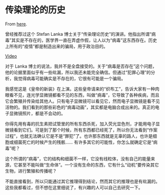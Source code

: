 # 传染理论的历史

From [here](https://yinwang1.substack.com/p/054).

曾经推荐过这个 Stefan Lanka 博士关于“传染理论历史”的演讲。他指出所谓“病毒”其实是不存在的，医学界一直在弄虚作假，让人以为“病毒”这东西存在。历史上所有的“疫情”都是制造出来的骗局，用于政治目的。

[Video](https://www.youtube-nocookie.com/embed/3cnlynJZLtM)

对于 Lanka 博士的说法，我并不是全盘接受的。关于“病毒是否存在”这个问题，他的论据里面似乎有一些纰漏，所以我还未能完全确信。但通过“犯罪心理”的分析，我觉得病毒可能确实是不存在的，它很有可能是一个骗局。

我感觉这是《皇帝的新装》在上演。这些皇帝请来的“织布工”，告诉大家有一种肉眼看不见，连光学显微镜都看不见的东西，叫做“病毒”，它导致了各种疾病，而且它会繁殖并传染给其他人。只有电子显微镜可以看见它，然而电子显微镜是看不见活物的。我们看到的那些彩色的“病毒动画”，其实都是电脑合成出来的。真正的电子显微镜照片，都是不会动的。

你得先用有毒的抗生素把试管里的所有东西杀死，加入荧光显色剂，才能用电子显微镜看到它们。可是到了那个时候，所有东西都已经死了，所以你无法看到“作案过程”，也就无法确认它是不是“罪犯”了。也许那东西就是无辜的路人，也许是细胞或细菌死亡的时候产生的残骸…… 有许多其它的可能性，你怎么就确定它是“病毒”呢？

这个所谓的“病毒”，它的结构和细菌不一样，它没有线粒体，没有自己的能量来源，它甚至不能叫做“生命体”。一个没有生命的东西，它有什么“动机”要传染其它生物，进行繁殖和传播呢？

不能直接看到，所以只能通过其它推理得到结论，然而其它的推理也是有纰漏的。这些我都看过，但不想在这里细说了，有兴趣的人可以自己去研究一下。
